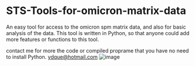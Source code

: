 # STS-Tools-for-omicron-matrix-data
An easy tool for access to the omicron spm matrix data, and also for basic analysis of the data.
This tool is written in Python, so that anyone could add more features or functions to this tool.

contact me for more the code or compiled proprame that you have no need to install Python.
ydque@hotmail.com
![image](https://user-images.githubusercontent.com/39083482/116074611-934c8b00-a6c4-11eb-8e5b-f7ddc3f829e0.png)
